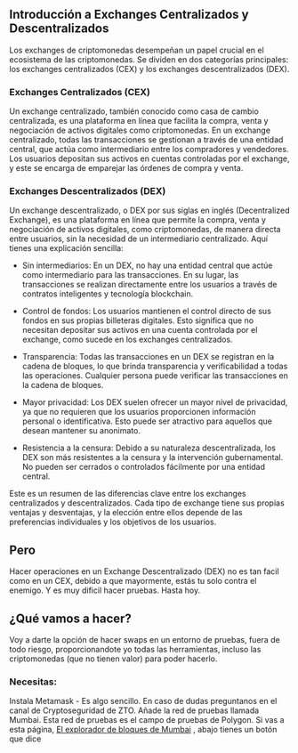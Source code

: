 ## Introducción a Exchanges Centralizados y Descentralizados

Los exchanges de criptomonedas desempeñan un papel crucial en el ecosistema de las criptomonedas. Se dividen en dos categorías principales: los exchanges centralizados (CEX) y los exchanges descentralizados (DEX).

### Exchanges Centralizados (CEX)

Un exchange centralizado, también conocido como casa de cambio centralizada, es una plataforma en línea que facilita la compra, venta y negociación de activos digitales como criptomonedas. En un exchange centralizado, todas las transacciones se gestionan a través de una entidad central, que actúa como intermediario entre los compradores y vendedores. Los usuarios depositan sus activos en cuentas controladas por el exchange, y este se encarga de emparejar las órdenes de compra y venta.

### Exchanges Descentralizados (DEX)

Un exchange descentralizado, o DEX por sus siglas en inglés (Decentralized Exchange), es una plataforma en línea que permite la compra, venta y negociación de activos digitales, como criptomonedas, de manera directa entre usuarios, sin la necesidad de un intermediario centralizado. Aquí tienes una explicación sencilla:

- Sin intermediarios: En un DEX, no hay una entidad central que actúe como intermediario para las transacciones. En su lugar, las transacciones se realizan directamente entre los usuarios a través de contratos inteligentes y tecnología blockchain.

- Control de fondos: Los usuarios mantienen el control directo de sus fondos en sus propias billeteras digitales. Esto significa que no necesitan depositar sus activos en una cuenta controlada por el exchange, como sucede en los exchanges centralizados.

- Transparencia: Todas las transacciones en un DEX se registran en la cadena de bloques, lo que brinda transparencia y verificabilidad a todas las operaciones. Cualquier persona puede verificar las transacciones en la cadena de bloques.

- Mayor privacidad: Los DEX suelen ofrecer un mayor nivel de privacidad, ya que no requieren que los usuarios proporcionen información personal o identificativa. Esto puede ser atractivo para aquellos que desean mantener su anonimato.

- Resistencia a la censura: Debido a su naturaleza descentralizada, los DEX son más resistentes a la censura y la intervención gubernamental. No pueden ser cerrados o controlados fácilmente por una entidad central.

Este es un resumen de las diferencias clave entre los exchanges centralizados y descentralizados. Cada tipo de exchange tiene sus propias ventajas y desventajas, y la elección entre ellos depende de las preferencias individuales y los objetivos de los usuarios.

## Pero
Hacer operaciones en un Exchange Descentralizado (DEX) no es tan facil como en un CEX, debido a que mayormente, estás tu solo contra el enemigo. 
Y es muy dificil hacer pruebas. 
Hasta hoy.

## ¿Qué vamos a hacer?

Voy a darte la opción de hacer swaps en un entorno de pruebas, fuera de todo riesgo, proporcionandote yo todas las herramientas, incluso las criptomonedas (que no tienen valor) para poder hacerlo.

### Necesitas:

Instala Metamask - Es algo sencillo. En caso de dudas preguntanos en el canal de Cryptoseguridad de ZTO.
Añade la red de pruebas llamada Mumbai. Esta red de pruebas es el campo de pruebas de Polygon. Si vas a esta página, [El explorador de bloques de Mumbai](https://mumbai.polygonscan.com/)
, abajo tienes un botón que dice 
